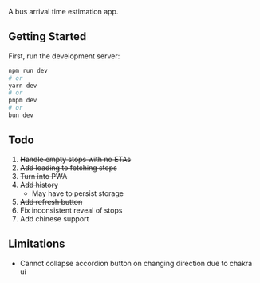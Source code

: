A bus arrival time estimation app.

## Getting Started

First, run the development server:

```bash
npm run dev
# or
yarn dev
# or
pnpm dev
# or
bun dev
```

## Todo

1. ~~Handle empty stops with no ETAs~~
2. ~~Add loading to fetching stops~~
3. ~~Turn into PWA~~
4. ~~Add history~~
   - May have to persist storage
5. ~~Add refresh button~~
6. Fix inconsistent reveal of stops
7. Add chinese support

## Limitations

- Cannot collapse accordion button on changing direction due to chakra ui

